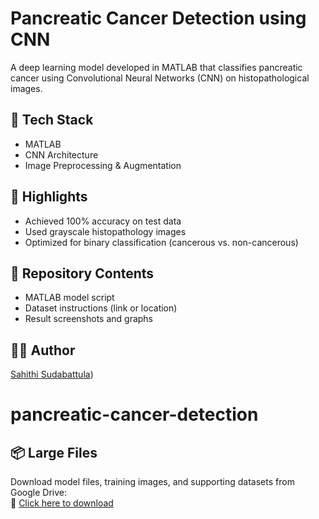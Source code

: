 # Pancreatic Cancer Detection using CNN

A deep learning model developed in MATLAB that classifies pancreatic cancer using Convolutional Neural Networks (CNN) on histopathological images.

## 🧪 Tech Stack
- MATLAB
- CNN Architecture
- Image Preprocessing & Augmentation

## 🎯 Highlights
- Achieved 100% accuracy on test data
- Used grayscale histopathology images
- Optimized for binary classification (cancerous vs. non-cancerous)

## 📁 Repository Contents
- MATLAB model script
- Dataset instructions (link or location)
- Result screenshots and graphs

## 👩‍💻 Author
[Sahithi Sudabattula](https://www.linkedin.com/in/sahithisudabattula/))

# pancreatic-cancer-detection
## 📦 Large Files

Download model files, training images, and supporting datasets from Google Drive:  
🔗 [Click here to download](https://drive.google.com/file/d/14yHg_P8m6GWdsTnohE5hHIEeZ0sa5SMG/view?usp=drive_link)
